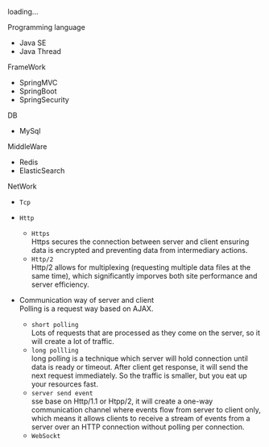 loading...

Programming language
- Java SE
- Java Thread

FrameWork
- SpringMVC
- SpringBoot
- SpringSecurity

DB
- MySql

MiddleWare
- Redis
- ElasticSearch 

NetWork
- `Tcp`
- `Http`
  - `Https`  
    Https secures the connection between server and client ensuring data is encrypted and preventing data from intermediary actions.
  - `Http/2`  
    Http/2 allows for multiplexing (requesting multiple data files at the same time), which significantly imporves both site performance and server efficiency. 

- Communication way of server and client  
  Polling is a request way based on AJAX.
  - `short polling`  
    Lots of requests that are processed as they come on the server, so it will create a lot of traffic. 
  - `long pollling`  
    long polling is a technique which server will hold connection until data is ready or timeout. After client get response, it will send the next request immediately. So the traffic is smaller, but you eat up your resources fast.
  - `server send event`  
    sse base on Http/1.1 or Htpp/2, it will create a one-way communication channel where events flow from server to client only, which means it allows clients to receive a stream of events from a server over an HTTP connection without polling per connection. 
  - `WebSockt`  
